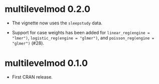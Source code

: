 # multilevelmod 0.2.0

* The vignette now uses the `sleepstudy` data.

* Support for case weights has been added for `linear_reg(engine = "lmer")`, 
  `logistic_reg(engine = "glmer")`, and `poisson_reg(engine = "glmer")` (#28).


# multilevelmod 0.1.0

* First CRAN release.
